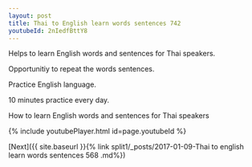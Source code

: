 ```yaml
---
layout: post
title: Thai to English learn words sentences 742 
youtubeId: 2nIedfBttY8
---
```

 
 
Helps to learn English words and sentences for Thai speakers.

Opportunitiy to repeat the words sentences. 

Practice English language. 
 
10 minutes practice every day. 
 
How to learn English words and sentences for Thai speakers 
 
{% include youtubePlayer.html id=page.youtubeId %}
 
 
[Next]({{ site.baseurl }}{% link  split1/_posts/2017-01-09-Thai to english learn words sentences 568 .md%})
 
